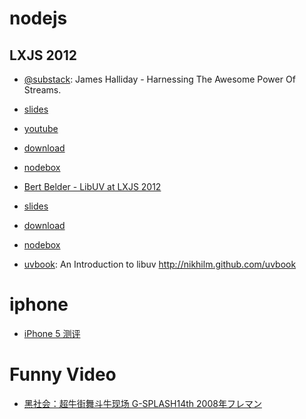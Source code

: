 # nodejs

## LXJS 2012

* [@substack](substack.net/): James Halliday - Harnessing The Awesome Power Of Streams.
 * [slides](https://github.com/substack/lxjs-stream-examples)
 * [youtube](http://www.youtube.com/watch?v=lQAV3bPOYHo)
 * [download](http://keepvid.com/?url=http%3A//www.youtube.com/watch%3Fv%3DlQAV3bPOYHo&bm=y)
 * [nodebox](http://nfs.nodeblog.org/9/c/9cdeef0fb61b454f33809f9c46d69747.mp4)

* [Bert Belder - LibUV at LXJS 2012](http://blog.nodejs.org/2012/09/30/bert-belder-libuv-lxjs-2012/)
 * [slides](http://2bs.nl/lxjs2012/#1)
 * [download](http://keepvid.com/?url=http%3A//www.youtube.com/watch%3Fv%3DnGn60vDSxQ4%26feature%3Dyoutu.be&bm=y)
 * [nodebox](http://nfs.nodeblog.org/a/8/a8b0f80938c358d2f54f65bc59f39f04.mp4)
 * [uvbook](https://github.com/nikhilm/uvbook): An Introduction to libuv http://nikhilm.github.com/uvbook

# iphone

* [iPhone 5 测评](http://v.youku.com/v_show/id_XNDU2NDcxNDUy.html)

# Funny Video

* [黑社会：超牛街舞斗牛现场 G-SPLASH14th 2008年フレマン](http://v.youku.com/v_show/id_XMzAzMzYyNjc2.html)